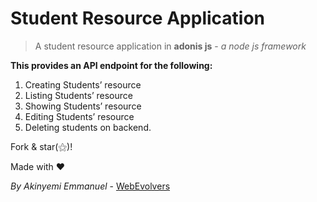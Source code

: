 # Student Resource Application

> A student resource application in **adonis js** - _*a node js framework*_

****This provides an API endpoint for the following:****

1. Creating Students’ resource
1. Listing Students’ resource
1. Showing Students’ resource
1. Editing Students’ resource
1. Deleting students on backend.

Fork & star(&#x269D;)!

Made with &#x2764;

*By Akinyemi Emmanuel* - [WebEvolvers](https://webevolvers.com)

